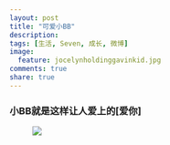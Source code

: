 ```yaml
---
layout: post
title: "可爱小BB"
description: 
tags: [生活, Seven, 成长, 微博]
image:
  feature: jocelynholdinggavinkid.jpg
comments: true
share: true
---
```


### 小BB就是这样让人爱上的[爱你] ###


<figure>
  <a href="http://i.imgur.com/ef5g7ML.jpg">
  <img src="http://i.imgur.com/ef5g7ML.jpg">
  </a>
</figure>
